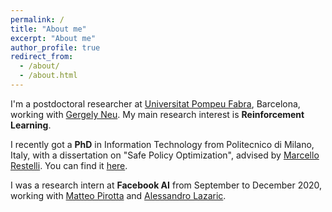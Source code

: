 ```yaml
---
permalink: /
title: "About me"
excerpt: "About me"
author_profile: true
redirect_from: 
  - /about/
  - /about.html
---
```

I'm a postdoctoral researcher at [Universitat Pompeu Fabra](https://www.upf.edu/web/ai-ml/people), Barcelona, working with [Gergely Neu](http://cs.bme.hu/~gergo/). My main research interest  is **Reinforcement Learning**.

I recently got a **PhD** in Information Technology from Politecnico di Milano, Italy, with a dissertation on "Safe Policy Optimization", advised by [Marcello Restelli](https://restelli.faculty.polimi.it/MyWebSite/index.shtml). You can find it [here](http://hdl.handle.net/10589/170196). 

I was a research intern at **Facebook AI** from September to December 2020, working with [Matteo Pirotta](https://teopir.github.io/) and [Alessandro Lazaric](https://dblp.org/pid/36/321.html).
